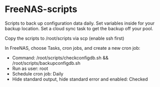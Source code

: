 # FreeNAS-scripts
Scripts to back up configuration data daily. Set variables inside for your backup location. Set a cloud sync task to get the backup off your pool.

Copy the scripts to /root/scripts via scp (enable ssh first)

In FreeNAS, choose Tasks, cron jobs, and create a new cron job:
- Command: /root/scripts/checkconfigdb.sh && /root/scripts/backupconfigdb.sh
- Run as user: root
- Schedule cron job: Daily
- Hide standard output, hide standard error and enabled: Checked
